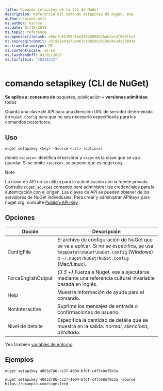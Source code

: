 ```yaml
---
title: Comando setapikey de la CLI de NuGet
description: Referencia del comando setapikey de Nuget. exe
author: karann-msft
ms.author: karann
ms.date: 01/18/2018
ms.topic: reference
ms.openlocfilehash: e06cfb5b355dfae8104090db7babdecdf9e9fec1
ms.sourcegitcommit: c81561e93a7be467c1983d639158d4e3dc25b93a
ms.translationtype: MT
ms.contentlocale: es-ES
ms.lasthandoff: 03/02/2020
ms.locfileid: "78231232"
---
```

# <a name="setapikey-command-nuget-cli"></a>comando setapikey (CLI de NuGet)

**Se aplica a: consumo de** paquetes, publicación &bullet; **versiones admitidas:** todos

Guarda una clave de API para una dirección URL de servidor determinada en `NuGet.Config` para que no sea necesario especificarla para los comandos posteriores.

## <a name="usage"></a>Uso

```cli
nuget setapikey <key> -Source <url> [options]
```

donde `<source>` identifica el servidor y `<key>` es la clave que se va a guardar. Si se omite `<source>`, se supone que es nuget.org. 

> [!NOTE]
> La clave de API no se utiliza para la autenticación con la fuente privada. Consulte [`nuget sources` comando](../cli-reference/cli-ref-sources.md) para administrar las credenciales para la autenticación con el origen.
> Las claves de API se pueden obtener de los servidores de NuGet individuales. Para crear y administrar APIKeys para nuget.org, consulte [Publish-API-Key](../../quickstart/includes/publish-api-key.md) .

## <a name="options"></a>Opciones

| Opción | Descripción |
| --- | --- |
| ConfigFile | El archivo de configuración de NuGet que se va a aplicar. Si no se especifica, se usa `%AppData%\NuGet\NuGet.Config` (Windows) o `~/.nuget/NuGet/NuGet.Config` (Mac/Linux).|
| ForceEnglishOutput | *(3.5 +)* Fuerza a Nuget. exe a ejecutarse mediante una referencia cultural invariable basada en inglés. |
| Help | Muestra información de ayuda para el comando. |
| NonInteractive | Suprime los mensajes de entrada o confirmaciones de usuario. |
| Nivel de detalle | Especifica la cantidad de detalle que se muestra en la salida: *normal*, *silenciosa*, *detallado*. |

Vea también [variables de entorno](cli-ref-environment-variables.md)

## <a name="examples"></a>Ejemplos

```cli
nuget setapikey 4003d786-cc37-4004-bfdf-c4f3e8ef9b3a

nuget setapikey 4003d786-cc37-4004-bfdf-c4f3e8ef9b3a -source https://example.com/nugetfeed
```
